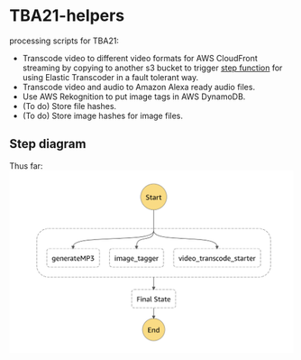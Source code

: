 # TBA21-helpers
processing scripts for TBA21:
* Transcode video to different video formats for AWS CloudFront streaming by copying to another s3 bucket to trigger [step function](https://github.com/AcrossTheCloud/video-on-demand-on-aws) for using Elastic Transcoder in a fault tolerant way.
* Transcode video and audio to Amazon Alexa ready audio files.
* Use AWS Rekognition to put image tags in AWS DynamoDB.
* (To do) Store file hashes.
* (To do) Store image hashes for image files.

## Step diagram
Thus far:
![Step function diagram](step_diagram.png) 
